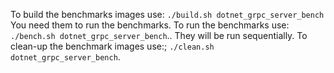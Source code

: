 
To build the benchmarks images use: `./build.sh dotnet_grpc_server_bench` You need them to run the benchmarks.
To run the benchmarks use: `./bench.sh dotnet_grpc_server_bench`.. They will be run sequentially.
To clean-up the benchmark images use:; `./clean.sh dotnet_grpc_server_bench`.


